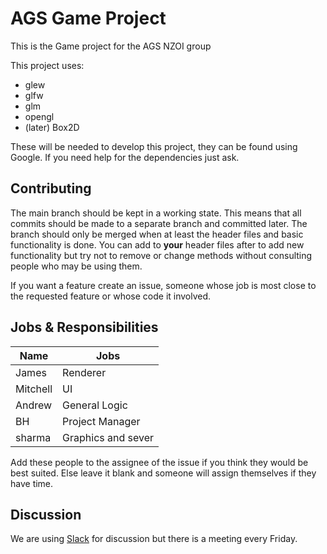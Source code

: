 # AGS Game Project
This is the Game project for the AGS NZOI group

This project uses:
* glew
* glfw
* glm
* opengl
* (later) Box2D

These will be needed to develop this project, they can be found using Google.
If you need help for the dependencies just ask.

## Contributing

The main branch should be kept in a working state. This means that all commits should be made to a separate branch
and committed later. The branch should only be merged when at least the header files and basic functionality is done.
You can add to **your** header files after to add new functionality but try not to remove or change methods without consulting
people who may be using them.

If you want a feature create an issue, someone whose job is most close to the requested feature or whose code it involved.

## Jobs & Responsibilities

Name | Jobs
-----|------
James | Renderer
Mitchell | UI
Andrew | General Logic
BH | Project Manager
sharma| Graphics and sever

Add these people to the assignee of the issue if you think they would be best suited. Else leave it blank and someone will
assign themselves if they have time.

## Discussion

We are using [Slack](https://agsprogramming.slack.com) for discussion but there is a meeting every Friday.
